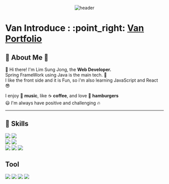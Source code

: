 <div align = "center">

  ![header](https://capsule-render.vercel.app/api?type=waving&color=timeGradient&height=300&section=header&text=Welcome%20to%20SungJong%20GitHub%20👋&fontSize=35&animation=twinking&fontAlignY=40&fontAlign=65)
</div>

<div>
  <h1>Van Introduce : :point_right: <a target="_blank" href="https://limsungjong.github.io/">Van Portfolio</a></h1>
</div>
<div>
  
  ## 🙌 About Me 🙌
  👋 Hi there! I'm Lim Sung Jong, the <strong>Web Developer.</strong> </br>
  Spring FrameWork using Java is the main tech. 💪  </br>
  I like the front side and it is Fun, so i'm also learning JavaScript and React 😎
  
  I enjoy 🎵 <strong>music</strong>, like ☕ <strong>coffee</strong>, and love 🍔 <strong>hamburgers</strong> </br>
  😃 I'm always have positive and challenging 🔥
***
</div>

<div>
  
  ##  💪 Skills
  <img src="https://img.shields.io/badge/Java-007396?style=flat-square&logo=Java&logoColor=white"/>
  <img src="https://img.shields.io/badge/Spring-6DB33F?style=flat-square&logo=Spring&logoColor=white"/>
  </br>
  <img src="https://img.shields.io/badge/MySQL-4479A1?style=flat-square&logo=mysql&logoColor=white"/>
  <img src="https://img.shields.io/badge/OracleSQL-F80000?style=flat-square&logo=oracle&logoColor=white"/>
  
  </br>

  <img src="https://img.shields.io/badge/Java Script-F7DF1E?style=flat-square&logo=JavaScript&logoColor=white"/>
  <img src="https://img.shields.io/badge/Type Script-3178C6?style=flat-square&logo=TypeScript&logoColor=white"/>
  <img src="https://img.shields.io/badge/React-3178C6?style=flat-square&logo=react&logoColor=white"/>


  ## Tool
  <img src="https://img.shields.io/badge/IntelliJ IDEA-000000?style=flat-square&logo=intellijidea&logoColor=white"/>
  <img src="https://img.shields.io/badge/Visual Studio Code-007ACC?style=flat-square&logo=visualstudiocode&logoColor=white"/>
  <img src="https://img.shields.io/badge/Git Hub-181717?style=flat-square&logo=github&logoColor=white"/>
  <img src="https://img.shields.io/badge/Notion-000000?style=flat-square&logo=notion&logoColor=white"/>
</div>
